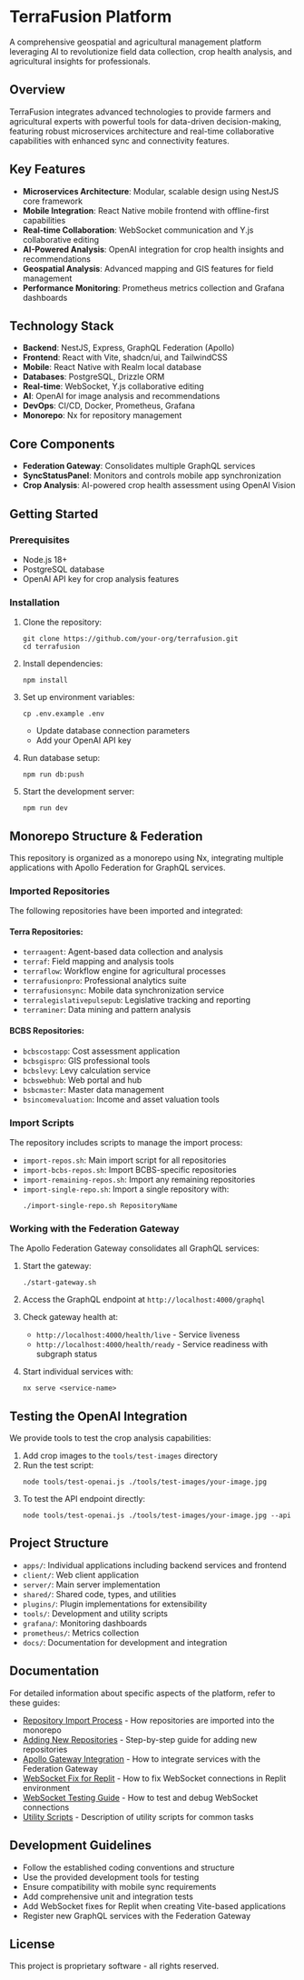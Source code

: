 # TerraFusion Platform

A comprehensive geospatial and agricultural management platform leveraging AI to revolutionize field data collection, crop health analysis, and agricultural insights for professionals.

## Overview

TerraFusion integrates advanced technologies to provide farmers and agricultural experts with powerful tools for data-driven decision-making, featuring robust microservices architecture and real-time collaborative capabilities with enhanced sync and connectivity features.

## Key Features

- **Microservices Architecture**: Modular, scalable design using NestJS core framework
- **Mobile Integration**: React Native mobile frontend with offline-first capabilities
- **Real-time Collaboration**: WebSocket communication and Y.js collaborative editing
- **AI-Powered Analysis**: OpenAI integration for crop health insights and recommendations
- **Geospatial Analysis**: Advanced mapping and GIS features for field management
- **Performance Monitoring**: Prometheus metrics collection and Grafana dashboards

## Technology Stack

- **Backend**: NestJS, Express, GraphQL Federation (Apollo)
- **Frontend**: React with Vite, shadcn/ui, and TailwindCSS
- **Mobile**: React Native with Realm local database
- **Databases**: PostgreSQL, Drizzle ORM
- **Real-time**: WebSocket, Y.js collaborative editing
- **AI**: OpenAI for image analysis and recommendations
- **DevOps**: CI/CD, Docker, Prometheus, Grafana
- **Monorepo**: Nx for repository management

## Core Components

- **Federation Gateway**: Consolidates multiple GraphQL services 
- **SyncStatusPanel**: Monitors and controls mobile app synchronization
- **Crop Analysis**: AI-powered crop health assessment using OpenAI Vision

## Getting Started

### Prerequisites

- Node.js 18+
- PostgreSQL database
- OpenAI API key for crop analysis features

### Installation

1. Clone the repository:
   ```
   git clone https://github.com/your-org/terrafusion.git
   cd terrafusion
   ```

2. Install dependencies:
   ```
   npm install
   ```

3. Set up environment variables:
   ```
   cp .env.example .env
   ```
   - Update database connection parameters
   - Add your OpenAI API key

4. Run database setup:
   ```
   npm run db:push
   ```

5. Start the development server:
   ```
   npm run dev
   ```

## Monorepo Structure & Federation

This repository is organized as a monorepo using Nx, integrating multiple applications with Apollo Federation for GraphQL services.

### Imported Repositories

The following repositories have been imported and integrated:

#### Terra Repositories:
- `terraagent`: Agent-based data collection and analysis
- `terraf`: Field mapping and analysis tools
- `terraflow`: Workflow engine for agricultural processes
- `terrafusionpro`: Professional analytics suite
- `terrafusionsync`: Mobile data synchronization service
- `terralegislativepulsepub`: Legislative tracking and reporting
- `terraminer`: Data mining and pattern analysis

#### BCBS Repositories:
- `bcbscostapp`: Cost assessment application
- `bcbsgispro`: GIS professional tools
- `bcbslevy`: Levy calculation service
- `bcbswebhub`: Web portal and hub
- `bsbcmaster`: Master data management
- `bsincomevaluation`: Income and asset valuation tools

### Import Scripts

The repository includes scripts to manage the import process:
- `import-repos.sh`: Main import script for all repositories
- `import-bcbs-repos.sh`: Import BCBS-specific repositories
- `import-remaining-repos.sh`: Import any remaining repositories
- `import-single-repo.sh`: Import a single repository with:
  ```
  ./import-single-repo.sh RepositoryName
  ```

### Working with the Federation Gateway

The Apollo Federation Gateway consolidates all GraphQL services:

1. Start the gateway:
   ```
   ./start-gateway.sh
   ```

2. Access the GraphQL endpoint at `http://localhost:4000/graphql`

3. Check gateway health at:
   - `http://localhost:4000/health/live` - Service liveness
   - `http://localhost:4000/health/ready` - Service readiness with subgraph status

4. Start individual services with:
   ```
   nx serve <service-name>
   ```

## Testing the OpenAI Integration

We provide tools to test the crop analysis capabilities:

1. Add crop images to the `tools/test-images` directory
2. Run the test script:
   ```
   node tools/test-openai.js ./tools/test-images/your-image.jpg
   ```
3. To test the API endpoint directly:
   ```
   node tools/test-openai.js ./tools/test-images/your-image.jpg --api
   ```

## Project Structure

- `apps/`: Individual applications including backend services and frontend
- `client/`: Web client application
- `server/`: Main server implementation
- `shared/`: Shared code, types, and utilities
- `plugins/`: Plugin implementations for extensibility
- `tools/`: Development and utility scripts
- `grafana/`: Monitoring dashboards
- `prometheus/`: Metrics collection
- `docs/`: Documentation for development and integration

## Documentation

For detailed information about specific aspects of the platform, refer to these guides:

- [Repository Import Process](docs/REPOSITORY_IMPORT.md) - How repositories are imported into the monorepo
- [Adding New Repositories](docs/ADDING_NEW_REPOSITORIES.md) - Step-by-step guide for adding new repositories
- [Apollo Gateway Integration](docs/GATEWAY_INTEGRATION.md) - How to integrate services with the Federation Gateway
- [WebSocket Fix for Replit](docs/WEBSOCKET_FIX.md) - How to fix WebSocket connections in Replit environment
- [WebSocket Testing Guide](docs/WEBSOCKET_TESTING.md) - How to test and debug WebSocket connections
- [Utility Scripts](docs/UTILITY_SCRIPTS.md) - Description of utility scripts for common tasks

## Development Guidelines

- Follow the established coding conventions and structure
- Use the provided development tools for testing
- Ensure compatibility with mobile sync requirements
- Add comprehensive unit and integration tests
- Add WebSocket fixes for Replit when creating Vite-based applications
- Register new GraphQL services with the Federation Gateway

## License

This project is proprietary software - all rights reserved.